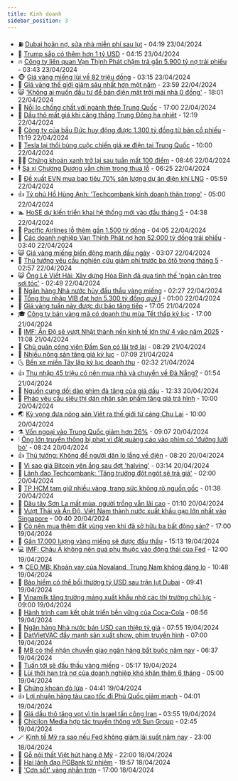 ```yaml
---
title: Kinh doanh
sidebar_position: 3
---
```


<!-- vnexpress-kinh-doanh:START -->
- ⛽️ [Dubai hoãn nợ, sửa nhà miễn phí sau lụt](https://vnexpress.net/dubai-hoan-no-sua-nha-mien-phi-sau-lut-4737623.html) - 04:19 23/04/2024
- 🐲 [Trump sắp có thêm hơn 1 tỷ USD](https://vnexpress.net/trump-sap-co-them-hon-1-ty-usd-4737581.html) - 04:15 23/04/2024
- 🔥 [Công ty liên quan Vạn Thịnh Phát chậm trả gần 5.900 tỷ nợ trái phiếu](https://vnexpress.net/cong-ty-lien-quan-van-thinh-phat-cham-tra-gan-5-900-ty-no-trai-phieu-4737593.html) - 03:43 23/04/2024
- 🐵 [Giá vàng miếng lùi về 82 triệu đồng](https://vnexpress.net/gia-vang-mieng-lui-ve-82-trieu-dong-4737580.html) - 03:15 23/04/2024
- 🦅 [Giá vàng thế giới giảm sâu nhất hơn một năm](https://vnexpress.net/gia-vang-the-gioi-giam-sau-nhat-hon-mot-nam-4737451.html) - 23:59 22/04/2024
- 😺 [&#39;Không ai muốn đầu tư để bán điện mặt trời mái nhà 0 đồng&#39;](https://vnexpress.net/dien-mat-troi-mai-nha-tu-dung-kho-hap-dan-neu-ban-0-dong-4737389.html) - 18:01 22/04/2024
- 🤩 [Nỗi lo chồng chất với ngành thép Trung Quốc](https://vnexpress.net/noi-lo-chong-chat-voi-nganh-thep-trung-quoc-4737083.html) - 17:00 22/04/2024
- 🌮 [Dầu thô mất giá khi căng thẳng Trung Đông hạ nhiệt](https://vnexpress.net/dau-tho-mat-gia-khi-cang-thang-trung-dong-ha-nhiet-4737328.html) - 12:19 22/04/2024
- 🧰 [Công ty của bầu Đức huy động được 1.300 tỷ đồng từ bán cổ phiếu](https://vnexpress.net/cong-ty-cua-bau-duc-huy-dong-duoc-1-300-ty-dong-tu-ban-co-phieu-4737368.html) - 11:19 22/04/2024
- 🤔 [Tesla lại thổi bùng cuộc chiến giá xe điện tại Trung Quốc](https://vnexpress.net/tesla-lai-thoi-bung-cuoc-chien-gia-xe-dien-tai-trung-quoc-4737192.html) - 10:00 22/04/2024
- 🧑‍💻 [Chứng khoán xanh trở lại sau tuần mất 100 điểm](https://vnexpress.net/chung-khoan-xanh-tro-lai-sau-tuan-mat-100-diem-4737288.html) - 08:46 22/04/2024
- 🕴 [Sá xị Chương Dương vẫn chìm trong thua lỗ](https://vnexpress.net/sa-xi-chuong-duong-van-chim-trong-thua-lo-4737102.html) - 06:25 22/04/2024
- 🦩 [Đề xuất EVN mua bao tiêu 70% sản lượng dự án điện khí LNG](https://vnexpress.net/de-xuat-evn-cam-ket-bao-tieu-dien-khi-khong-qua-7-nam-4737148.html) - 05:59 22/04/2024
- 👍 [Tỷ phú Hồ Hùng Anh: &#39;Techcombank kinh doanh thận trọng&#39;](https://vnexpress.net/ty-phu-ho-hung-anh-techcombank-kinh-doanh-than-trong-4737125.html) - 05:00 22/04/2024
- 🏊 [HoSE dự kiến triển khai hệ thống mới vào đầu tháng 5](https://vnexpress.net/hose-du-kien-trien-khai-he-thong-moi-vao-dau-thang-5-4737116.html) - 04:38 22/04/2024
- 🤡 [Pacific Airlines lỗ thêm gần 1.500 tỷ đồng](https://vnexpress.net/pacific-airlines-lo-them-gan-1-500-ty-dong-4737082.html) - 04:05 22/04/2024
- 👀 [Các doanh nghiệp Vạn Thịnh Phát nợ hơn 52.000 tỷ đồng trái phiếu](https://vnexpress.net/cac-doanh-nghiep-lien-quan-van-thinh-phat-no-hon-52-000-ty-dong-trai-phieu-4737065.html) - 03:40 22/04/2024
- 😺 [Giá vàng miếng biến động mạnh đầu ngày](https://vnexpress.net/gia-vang-mieng-bien-dong-manh-4737042.html) - 03:07 22/04/2024
- 🦣 [Thủ tướng yêu cầu nghiên cứu giảm phí trước bạ ôtô trong tháng 5](https://vnexpress.net/thu-tuong-yeu-cau-nghien-cuu-gia-han-thue-trong-thang-5-4736999.html) - 02:57 22/04/2024
- 😺 [Ông Lê Viết Hải: Xây dựng Hòa Bình đã qua tình thế &#39;ngàn cân treo sợi tóc&#39;](https://vnexpress.net/ong-le-viet-hai-xay-dung-hoa-binh-da-qua-tinh-the-ngan-can-treo-soi-toc-4737037.html) - 02:49 22/04/2024
- 💼 [Ngân hàng Nhà nước hủy đấu thầu vàng miếng](https://vnexpress.net/ngan-hang-nha-nuoc-huy-dau-thau-vang-mieng-4737022.html) - 02:27 22/04/2024
- 🤗 [Tổng thu nhập VIB đạt hơn 5.300 tỷ đồng quý I](https://vnexpress.net/tong-thu-nhap-vib-dat-hon-5-300-ty-dong-quy-i-4736928.html) - 01:00 22/04/2024
- 👀 [Giá vàng tuần này được dự báo tăng tiếp](https://vnexpress.net/gia-vang-tuan-nay-duoc-du-bao-tang-tiep-4736901.html) - 17:05 21/04/2024
- 🎓 [Công ty bán vàng mã có doanh thu mùa Tết thấp kỷ lục](https://vnexpress.net/cong-ty-ban-vang-ma-co-doanh-thu-mua-tet-thap-ky-luc-4736855.html) - 17:00 21/04/2024
- 🗽 [IMF: Ấn Độ sẽ vượt Nhật thành nền kinh tế lớn thứ 4 vào năm 2025](https://vnexpress.net/imf-an-do-se-vuot-nhat-thanh-nen-kinh-te-lon-thu-4-vao-nam-2025-4736868.html) - 11:08 21/04/2024
- 🚀 [Chủ quản công viên Đầm Sen có lãi trở lại](https://vnexpress.net/chu-quan-cong-vien-dam-sen-co-lai-tro-lai-4736823.html) - 08:29 21/04/2024
- 🤗 [Nhiều nông sản tăng giá kỷ lục](https://vnexpress.net/nhieu-nong-san-tang-gia-ky-luc-4735506.html) - 07:09 21/04/2024
- 🌜 [Bến xe miền Tây lập kỷ lục doanh thu](https://vnexpress.net/ben-xe-mien-tay-lap-ky-luc-doanh-thu-4736753.html) - 02:32 21/04/2024
- 👍 [Thu nhập 45 triệu có nên mua nhà và chuyển về Đà Nẵng?](https://vnexpress.net/thu-nhap-45-trieu-co-nen-mua-nha-va-chuyen-ve-da-nang-4736725.html) - 01:54 21/04/2024
- 🤖 [Nguồn cung dồi dào ghìm đà tăng của giá dầu](https://vnexpress.net/nguon-cung-doi-dao-ghim-da-tang-cua-gia-dau-4736512.html) - 12:33 20/04/2024
- 🫣 [Pháp yêu cầu siêu thị dán nhãn sản phẩm tăng giá trá hình](https://vnexpress.net/phap-yeu-cau-sieu-thi-dan-nhan-san-pham-tang-gia-tra-hinh-4736531.html) - 10:00 20/04/2024
- 🌏 [Kỳ vọng đưa nông sản Việt ra thế giới từ cảng Chu Lai](https://vnexpress.net/ky-vong-dua-nong-san-viet-ra-the-gioi-tu-cang-chu-lai-4736256.html) - 10:00 20/04/2024
- ⚗️ [Vốn ngoại vào Trung Quốc giảm hơn 26%](https://vnexpress.net/von-ngoai-vao-trung-quoc-giam-hon-26-4736549.html) - 09:07 20/04/2024
- 🕯 [Ông lớn truyền thông bị phạt vì đặt quảng cáo vào phim có &#39;đường lưỡi bò&#39;](https://vnexpress.net/ong-lon-truyen-thong-bi-phat-vi-dat-quang-cao-vao-phim-co-duong-luoi-bo-4736595.html) - 08:24 20/04/2024
- 👍 [Thủ tướng: Không để người dân lo lắng về điện](https://vnexpress.net/cung-ung-dien-nam-2024-4736588.html) - 08:20 20/04/2024
- 🤠 [Vì sao giá Bitcoin yên ắng sau đợt &#39;halving&#39;](https://vnexpress.net/vi-sao-gia-bitcoin-yen-ang-sau-dot-halving-4736510.html) - 03:14 20/04/2024
- 🌊 [Lãnh đạo Techcombank: &#39;Tăng trưởng đột ngột sẽ trả giá&#39;](https://vnexpress.net/lanh-dao-techcombank-tang-truong-dot-ngot-se-tra-gia-4736374-tong-thuat.html) - 02:00 20/04/2024
- 🌈 [TP HCM tạm giữ nhiều vàng, trang sức không rõ nguồn gốc](https://vnexpress.net/tp-hcm-tam-giu-nhieu-vang-trang-suc-khong-ro-nguon-goc-4736452.html) - 01:38 20/04/2024
- 🥳 [Dâu tây Sơn La mất mùa, người trồng vẫn lãi cao](https://vnexpress.net/dau-tay-son-la-mat-mua-nguoi-trong-van-lai-cao-4736237.html) - 01:10 20/04/2024
- 🐻 [Vượt Thái và Ấn Độ, Việt Nam thành nước xuất khẩu gạo lớn nhất vào Singapore](https://vnexpress.net/vuot-thai-va-an-do-viet-nam-thanh-nuoc-xuat-khau-gao-lon-nhat-vao-singapore-4736416.html) - 00:40 20/04/2024
- 💫 [Có nên mua thêm đất vùng ven khi đã sở hữu ba bất động sản?](https://vnexpress.net/co-nen-mua-them-dat-vung-ven-khi-da-so-huu-ba-bat-dong-san-4735316.html) - 17:00 19/04/2024
- 🤩 [Gần 17.000 lượng vàng miếng sẽ được đấu thầu](https://vnexpress.net/gan-17-000-luong-vang-mieng-se-duoc-dau-thau-4736375.html) - 15:13 19/04/2024
- 💻 [IMF: Châu Á không nên quá phụ thuộc vào động thái của Fed](https://vnexpress.net/imf-chau-a-khong-nen-qua-phu-thuoc-vao-dong-thai-cua-fed-4736190.html) - 12:00 19/04/2024
- ⚗️ [CEO MB: Khoản vay của Novaland, Trung Nam không đáng lo](https://vnexpress.net/ceo-mb-khoan-vay-cua-novaland-trung-nam-khong-dang-lo-4736170.html) - 10:48 19/04/2024
- 🌈 [Bảo hiểm có thể bồi thường tỷ USD sau trận lụt Dubai](https://vnexpress.net/bao-hiem-co-the-boi-thuong-ty-usd-sau-tran-lut-dubai-4736234.html) - 09:41 19/04/2024
- 🌝 [Vinamilk tăng trưởng mảng xuất khẩu nhờ các thị trường chủ lực](https://vnexpress.net/vinamilk-tang-truong-mang-xuat-khau-nho-cac-thi-truong-chu-luc-4736247.html) - 09:00 19/04/2024
- 🥸 [Hành trình cam kết phát triển bền vững của Coca-Cola](https://vnexpress.net/hanh-trinh-cam-ket-phat-trien-ben-vung-cua-coca-cola-4736232.html) - 08:56 19/04/2024
- 🦆 [Ngân hàng Nhà nước bán USD can thiệp tỷ giá](https://vnexpress.net/ngan-hang-nha-nuoc-ban-usd-can-thiep-ty-gia-4736200.html) - 07:55 19/04/2024
- 🌋 [DatVietVAC đẩy mạnh sản xuất show, phim truyền hình](https://vnexpress.net/datvietvac-day-manh-san-xuat-show-phim-truyen-hinh-4736082.html) - 07:00 19/04/2024
- 🦍 [MB có thể nhận chuyển giao ngân hàng bắt buộc năm nay](https://vnexpress.net/mb-co-the-nhan-chuyen-giao-ngan-hang-bat-buoc-nam-nay-4736145.html) - 06:37 19/04/2024
- 🤔 [Tuần tới sẽ đấu thầu vàng miếng](https://vnexpress.net/tuan-toi-se-dau-thau-vang-mieng-4736142.html) - 05:17 19/04/2024
- 🧰 [Lùi thời hạn trả nợ của doanh nghiệp khó khăn thêm 6 tháng](https://vnexpress.net/lui-thoi-han-tra-no-cua-doanh-nghiep-kho-khan-them-6-thang-4736111.html) - 05:00 19/04/2024
- 🌝 [Chứng khoán đỏ lửa](https://vnexpress.net/chung-khoan-do-lua-4736135.html) - 04:41 19/04/2024
- 👍 [Lợi nhuận hãng tàu cao tốc đi Phú Quốc giảm mạnh](https://vnexpress.net/loi-nhuan-hang-tau-cao-toc-di-phu-quoc-giam-manh-4736077.html) - 04:01 19/04/2024
- 🗽 [Giá dầu thô tăng vọt vì tin Israel tấn công Iran](https://vnexpress.net/gia-dau-tho-tang-vot-vi-tin-israel-tan-cong-iran-4736058.html) - 03:55 19/04/2024
- 🐎 [Chicilon Media hợp tác truyền thông với Sun Group](https://vnexpress.net/chicilon-media-hop-tac-truyen-thong-voi-sun-group-4736031.html) - 02:45 19/04/2024
- 🪄 [Kinh tế Mỹ ra sao nếu Fed không giảm lãi suất năm nay](https://vnexpress.net/kinh-te-my-ra-sao-neu-fed-khong-giam-lai-suat-nam-nay-4735777.html) - 23:00 18/04/2024
- 🎊 [Gỗ nội thất Việt hút hàng ở Mỹ](https://vnexpress.net/go-noi-that-viet-hut-hang-o-my-4735848.html) - 22:00 18/04/2024
- 🗽 [Hai lãnh đạo PGBank từ nhiệm](https://vnexpress.net/hai-lanh-dao-pgbank-tu-nhiem-4735922.html) - 19:57 18/04/2024
- 🦩 [&#39;Cơn sốt&#39; vàng nhẫn trơn](https://vnexpress.net/con-sot-vang-nhan-tron-4734560.html) - 17:00 18/04/2024<!-- vnexpress-kinh-doanh:END -->
